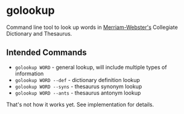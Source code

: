 # golookup

Command line tool to look up words in [Merriam-Webster's](https://dictionaryapi.com/) Collegiate Dictionary and Thesaurus.

## Intended Commands
- `golookup WORD` - general lookup, will include multiple types of information
- `golookup WORD --def` - dictionary definition lookup
- `golookup WORD --syns` - thesaurus synonym lookup
- `golookup WORD --ants` - thesaurus antonym lookup

That's not how it works yet. See implementation for details.
